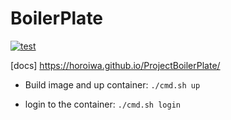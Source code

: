 
# BoilerPlate

[![test](https://github.com/horoiwa/ProjectBoilerPlate/actions/workflows/ci.yml/badge.svg)](https://github.com/horoiwa/ProjectBoilerPlate/actions/workflows/ci.yml)

[docs] https://horoiwa.github.io/ProjectBoilerPlate/


- Build image and up container: `./cmd.sh up`

- login to the container: `./cmd.sh login`


